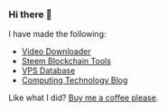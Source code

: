 ### Hi there 👋
I have made the following:
- [Video Downloader](https://weibomiaopai.com)
- [Steem Blockchain Tools](https://steemyy.com)
- [VPS Database](https://anothervps.com/vps-database/)
- [Computing Technology Blog](https://helloacm.com)

Like what I did? [Buy me a coffee please](https://helloacm.com/out/buymecoffee).
